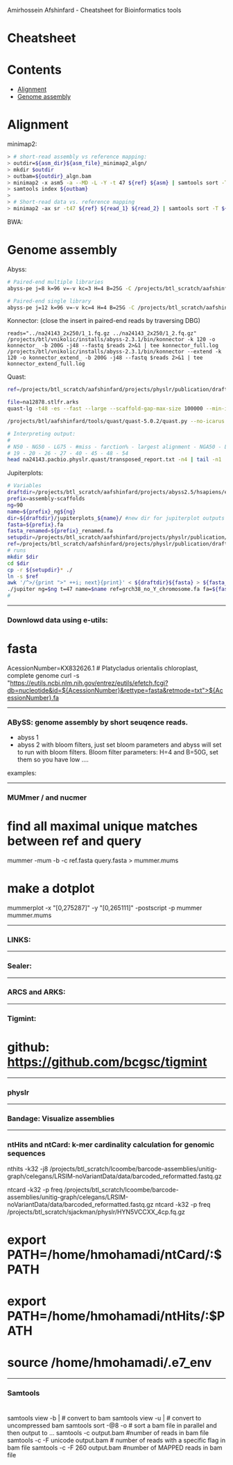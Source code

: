 Amirhossein Afshinfard - Cheatsheet for Bioinformatics tools


Cheatsheet
=====================

Contents
========

* [Alignment](#alignment)
* [Genome assembly](#genome-assembly)



Alignment
==============
minimap2:
```bash
> # short-read assembly vs reference mapping:
> outdir=${asm_dir}${asm_file}_minimap2_algn/
> mkdir $outdir
> outbam=${outdir}_algn.bam
> minimap2 -x asm5 -a --MD -L -Y -t 47 ${ref} ${asm} | samtools sort -T ${outdir}/tmp -O bam -o ${outbam}
> samtools index ${outbam}
> 
> # Short-read data vs. reference mapping
> minimap2 -ax sr -t47 ${ref} ${read_1} ${read_2} | samtools sort -T ${outdir}/tmp -O bam -o ${outbam}
```

BWA:


Genome assembly
==============
Abyss:
```bash
# Paired-end multiple libraries
abyss-pe j=8 k=96 v=-v kc=3 H=4 B=25G -C /projects/btl_scratch/aafshinfard/projects/redcedar/runResult/abyss/kc3/k96/10M/ name=redCedar_ lib='lr1 lr2 lr3 lr4' lr1='/projects/btl_scratch/aafshinfard/projects/redcedar/subsample/non_random/10Mreadpairs/lr1_sub.fastq.gz' lr2='/projects/btl_scratch/aafshinfard/projects/redcedar/subsample/non_random/10Mreadpairs/lr2_sub.fastq.gz' lr3='/projects/btl_scratch/aafshinfard/projects/redcedar/subsample/non_random/10Mreadpairs/lr3_sub.fastq.gz' lr4='/projects/btl_scratch/aafshinfard/projects/redcedar/subsample/non_random/10Mreadpairs/lr4_sub.fastq.gz' |& tee  abyss_kc3_k96_10M.log &

# Paired-end single library
abyss-pe j=12 k=96 v=-v kc=4 H=4 B=25G -C /projects/btl_scratch/aafshinfard/projects/redcedar/runResult/abyss/linear/10M/kc4k96/ name=redCedar in='/projects/btl_scratch/aafshinfard/projects/redcedar/subsample/linear/10Mreadpairs_R1.fastq.gz /projects/btl_scratch/aafshinfard/projects/redcedar/subsample/linear/10Mreadpairs_R2.fastq.gz' |& tee abyss_kc4_k96_10M.log
```
Konnector: (close the insert in paired-end reads by traversing DBG)
```bash:
reads="../na24143_2x250/1_1.fq.gz ../na24143_2x250/1_2.fq.gz"
/projects/btl/vnikolic/installs/abyss-2.3.1/bin/konnector -k 120 -o konnector_ -b 200G -j48 --fastq $reads 2>&1 | tee konnector_full.log
/projects/btl/vnikolic/installs/abyss-2.3.1/bin/konnector --extend -k 120 -o konnector_extend_ -b 200G -j48 --fastq $reads 2>&1 | tee konnector_extend_full.log

```

Quast:
```bash
ref=/projects/btl_scratch/aafshinfard/projects/physlr/publication/drafts/grch38_no_Y_chromosome.fa

file=na12878.stlfr.arks
quast-lg -t48 -es --fast --large --scaffold-gap-max-size 100000 --min-identity 95 -R ${ref} -o ${file}.quast ${file}.fa

/projects/btl/aafshinfard/tools/quast/quast-5.0.2/quast.py --no-icarus ${file} -r $ref --large --threads 47 --output-dir quast-detailed-${file} 2>&1 | tee quast-detailed-${file}.log

# Interpreting output:
# 
# N50 - NG50 - LG75 - #miss - farction% - largest alignment - NGA50 - LGA75
# 19 - 20 - 26 - 27 - 40 - 45 - 48 - 54 
head na24143.pacbio.physlr.quast/transposed_report.txt -n4 | tail -n1 | awk '{print $19" - "$20" - "$26" - "$27" - "$40" - "$45" - "$48" - "$54}'
```

Jupiterplots:
```bash
# Variables
draftdir=/projects/btl_scratch/aafshinfard/projects/abyss2.5/hsapiens/experiments/numbers3/abyss2.5/na12878_2x151-2/assembly-k90-kc2-B200G/
prefix=assembly-scaffolds
ng=90
name=${prefix}_ng${ng}
dir=${draftdir}/jupiterplots_${name}/ #new dir for jupiterplot outputs
fasta=${prefix}.fa
fasta_renamed=${prefix}_renamed.fa
setupdir=/projects/btl_scratch/aafshinfard/projects/physlr/publication/figures/jupiterplots/jupiterplotcodes/JustinChu/ # Jupiterplot codes
ref=/projects/btl_scratch/aafshinfard/projects/physlr/publication/drafts/grch38_no_Y_chromosome.fa
# runs
mkdir $dir
cd $dir
cp -r ${setupdir}* ./
ln -s $ref
awk '/^>/{print ">" ++i; next}{print}' < ${draftdir}${fasta} > ${fasta_renamed}
./jupiter ng=$ng t=47 name=$name ref=grch38_no_Y_chromosome.fa fa=${fasta_renamed}
#
```
_________________________________
### Downlowd data using e-utils:
# fasta 
AcessionNumber=KX832626.1 # Platycladus orientalis chloroplast, complete genome
curl -s  "https://eutils.ncbi.nlm.nih.gov/entrez/eutils/efetch.fcgi?db=nucleotide&id=${AcessionNumber}&rettype=fasta&retmode=txt">${AcessionNumber}.fa

_________________________________
### ABySS: genome assembly by short seuqence reads.
- abyss 1
- abyss 2 with bloom filters, just set bloom parameters and abyss will set to run with bloom filters.
Bloom filter parameters: H=4 and B=50G, set them so you have low ....

examples:

_________________________________
### MUMmer / and nucmer
# find all maximal unique matches between ref and query
mummer -mum -b -c ref.fasta query.fasta > mummer.mums
# make a dotplot
mummerplot -x "[0,275287]" -y "[0,265111]" -postscript -p mummer mummer.mums
_________________________________


### LINKS:

_________________________________
### Sealer:

_________________________________
### ARCS and ARKS:


_________________________________
### Tigmint:
# github: https://github.com/bcgsc/tigmint


_________________________________
### physlr

_________________________________
### Bandage: Visualize assemblies

_________________________________
### ntHits and ntCard: k-mer cardinality calculation for genomic sequences

nthits -k32 -j8 /projects/btl_scratch/lcoombe/barcode-assemblies/unitig-graph/celegans/LRSIM-noVariantData/data/barcoded_reformatted.fastq.gz

ntcard -k32 -p freq /projects/btl_scratch/lcoombe/barcode-assemblies/unitig-graph/celegans/LRSIM-noVariantData/data/barcoded_reformatted.fastq.gz
ntcard -k32 -p freq /projects/btl_scratch/sjackman/physlr/HYN5VCCXX_4cp.fq.gz


# export PATH=/home/hmohamadi/ntCard/:$PATH
# export PATH=/home/hmohamadi/ntHits/:$PATH
# source /home/hmohamadi/.e7_env

_________________________________
### Samtools
#
samtools view -b |			# convert to bam
samtools view -u |			# convert to uncompressed bam
samtools sort -@8 -o			# sort a bam file in parallel and then output to ...
samtools -c output.bam 			#number of reads in bam file
samtools -c -F unicode output.bam 	# number of reads with a specific flag in bam file 
samtools -c -F 260 output.bam 		#number of MAPPED reads in bam file



